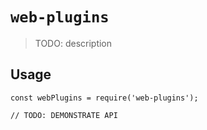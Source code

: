 # `web-plugins`

> TODO: description

## Usage

```
const webPlugins = require('web-plugins');

// TODO: DEMONSTRATE API
```
